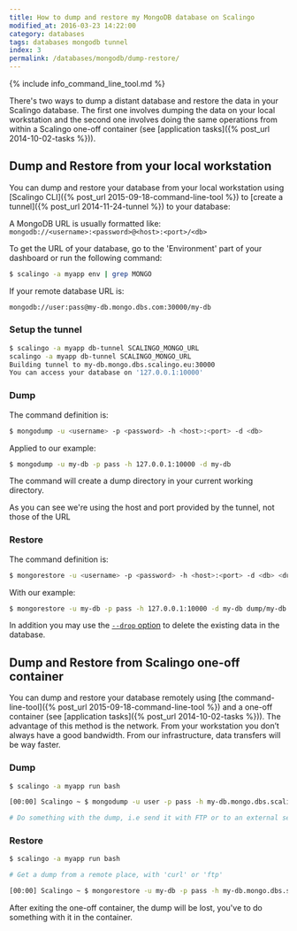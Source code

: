 ```yaml
---
title: How to dump and restore my MongoDB database on Scalingo
modified_at: 2016-03-23 14:22:00
category: databases
tags: databases mongodb tunnel
index: 3
permalink: /databases/mongodb/dump-restore/
---
```


{% include info_command_line_tool.md %}

There's two ways to dump a distant database and restore the data in your Scalingo database. The first one involves dumping the data on your local workstation and the second one involves doing the same operations from within a Scalingo one-off container (see [application tasks]({% post_url 2014-10-02-tasks %})).

## Dump and Restore from your local workstation

You can dump and restore your database from your local workstation using [Scalingo CLI]({% post_url 2015-09-18-command-line-tool %}) to [create a tunnel]({% post_url 2014-11-24-tunnel %}) to your database:

A MongoDB URL is usually formatted like: <br>
`mongodb://<username>:<password>@<host>:<port>/<db>`

To get the URL of your database, go to the 'Environment' part of your dashboard or
run the following command:

```bash
$ scalingo -a myapp env | grep MONGO
```

If your remote database URL is:

```bash
mongodb://user:pass@my-db.mongo.dbs.com:30000/my-db
```

### Setup the tunnel

```bash
$ scalingo -a myapp db-tunnel SCALINGO_MONGO_URL
scalingo -a myapp db-tunnel SCALINGO_MONGO_URL
Building tunnel to my-db.mongo.dbs.scalingo.eu:30000
You can access your database on '127.0.0.1:10000'
```

### Dump

The command definition is:
```bash
$ mongodump -u <username> -p <password> -h <host>:<port> -d <db> 
```

Applied to our example:

```bash
$ mongodump -u my-db -p pass -h 127.0.0.1:10000 -d my-db
```

The command will create a dump directory in your current working directory.

As you can see we're using the host and port provided by the tunnel, not those of the URL

### Restore

The command definition is:
```bash
$ mongorestore -u <username> -p <password> -h <host>:<port> -d <db> <dump directory>
```

With our example:
```bash
$ mongorestore -u my-db -p pass -h 127.0.0.1:10000 -d my-db dump/my-db
```

In addition you may use the [`--drop` option](https://docs.mongodb.org/v2.6/reference/program/mongorestore/#cmdoption--drop) to delete the existing data in the database.

## Dump and Restore from Scalingo one-off container

You can dump and restore your database remotely using
[the command-line-tool]({% post_url 2015-09-18-command-line-tool %})
and a one-off container (see [application tasks]({% post_url 2014-10-02-tasks %})).
The advantage of this method is the network.
From your workstation you don’t always have a good bandwidth. From our infrastructure,
data transfers will be way faster.

### Dump

```bash
$ scalingo -a myapp run bash

[00:00] Scalingo ~ $ mongodump -u user -p pass -h my-db.mongo.dbs.scalingo.com:30000 my-db

# Do something with the dump, i.e send it with FTP or to an external server
```

### Restore


```bash
$ scalingo -a myapp run bash

# Get a dump from a remote place, with 'curl' or 'ftp'

[00:00] Scalingo ~ $ mongorestore -u my-db -p pass -h my-db.mongo.dbs.scalingo.com:30000 -d my-db dump/my-db
```

After exiting the one-off container, the dump will be lost, you've to do something with it in the container.

